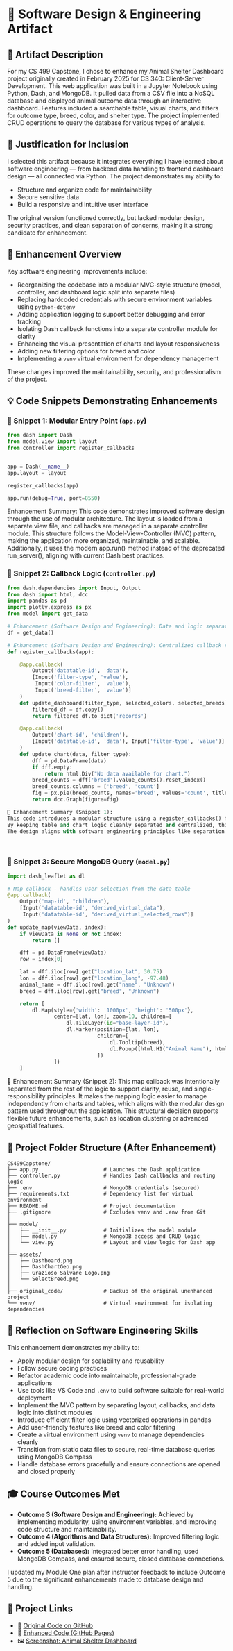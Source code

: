 # 🧩 Software Design & Engineering Artifact

## 📌 Artifact Description

For my CS 499 Capstone, I chose to enhance my Animal Shelter Dashboard project originally created in February 2025
for CS 340: Client-Server Development. This web application was built in a Jupyter Notebook using Python, Dash, and MongoDB. 
It pulled data from a CSV file into a NoSQL database and displayed animal outcome data through an interactive dashboard. 
Features included a searchable table, visual charts, and filters for outcome type, breed, color, and shelter type. 
The project implemented CRUD operations to query the database for various types of analysis.

## 📎 Justification for Inclusion

I selected this artifact because it integrates everything I have learned about software engineering — from backend data handling 
to frontend dashboard design — all connected via Python. The project demonstrates my ability to:

* Structure and organize code for maintainability
* Secure sensitive data
* Build a responsive and intuitive user interface

The original version functioned correctly, but lacked modular design, security practices, and clean separation of concerns, 
making it a strong candidate for enhancement.

## 🔧 Enhancement Overview

Key software engineering improvements include:

* Reorganizing the codebase into a modular MVC-style structure (model, controller, and dashboard logic split into separate files)
* Replacing hardcoded credentials with secure environment variables using `python-dotenv`
* Adding application logging to support better debugging and error tracking
* Isolating Dash callback functions into a separate controller module for clarity
* Enhancing the visual presentation of charts and layout responsiveness
* Adding new filtering options for breed and color
* Implementing a `venv` virtual environment for dependency management

These changes improved the maintainability, security, and professionalism of the project.

## 💡 Code Snippets Demonstrating Enhancements

### 🧩 Snippet 1: Modular Entry Point (`app.py`)

```python
from dash import Dash
from model.view import layout
from controller import register_callbacks


app = Dash(__name__)
app.layout = layout

register_callbacks(app)

app.run(debug=True, port=8550)

```
Enhancement Summary:
This code demonstrates improved software design through the use of modular architecture. The layout is loaded from a separate view file, and callbacks are managed in a separate controller module. This structure follows the Model-View-Controller (MVC) pattern, making the application more organized, maintainable, and scalable. Additionally, it uses the modern app.run() method instead of the deprecated run_server(), aligning with current Dash best practices.

### 🧩 Snippet 2: Callback Logic (`controller.py`)

```python
from dash.dependencies import Input, Output
from dash import html, dcc
import pandas as pd
import plotly.express as px
from model import get_data

# Enhancement (Software Design and Engineering): Data and logic separation using MVC
df = get_data()

# Enhancement (Software Design and Engineering): Centralized callback registration for reuse and clarity
def register_callbacks(app):

    @app.callback(
        Output('datatable-id', 'data'),
        [Input('filter-type', 'value'),
         Input('color-filter', 'value'),
         Input('breed-filter', 'value')]
    )
    def update_dashboard(filter_type, selected_colors, selected_breeds):
        filtered_df = df.copy()
        return filtered_df.to_dict('records')

    @app.callback(
        Output('chart-id', 'children'),
        [Input('datatable-id', 'data'), Input('filter-type', 'value')]
    )
    def update_chart(data, filter_type):
        dff = pd.DataFrame(data)
        if dff.empty:
            return html.Div("No data available for chart.")
        breed_counts = dff['breed'].value_counts().reset_index()
        breed_counts.columns = ['breed', 'count']
        fig = px.pie(breed_counts, names='breed', values='count', title='Breed Distribution')
        return dcc.Graph(figure=fig)

🧠 Enhancement Summary (Snippet 1):
This code introduces a modular structure using a register_callbacks() function to group all callback logic in one place.
By keeping table and chart logic cleanly separated and centralized, this approach supports maintainability and reduces duplicate logic.
The design aligns with software engineering principles like separation of concerns and modular reuse, making the application easier to scale and debug.

    
```
### 🧩 Snippet 3: Secure MongoDB Query (`model.py`)

```python
import dash_leaflet as dl

# Map callback - handles user selection from the data table
@app.callback(
    Output('map-id', "children"),
    [Input('datatable-id', "derived_virtual_data"),
     Input('datatable-id', "derived_virtual_selected_rows")]
)
def update_map(viewData, index):
    if viewData is None or not index:
        return []

    dff = pd.DataFrame(viewData)
    row = index[0]

    lat = dff.iloc[row].get("location_lat", 30.75)
    lon = dff.iloc[row].get("location_long", -97.48)
    animal_name = dff.iloc[row].get("name", "Unknown")
    breed = dff.iloc[row].get("breed", "Unknown")

    return [
        dl.Map(style={'width': '1000px', 'height': '500px'},
               center=[lat, lon], zoom=10, children=[
                   dl.TileLayer(id="base-layer-id"),
                   dl.Marker(position=[lat, lon],
                             children=[
                                 dl.Tooltip(breed),
                                 dl.Popup([html.H1("Animal Name"), html.P(animal_name)])
                             ])
               ])
    ]
```
🧠 Enhancement Summary (Snippet 2):
This map callback was intentionally separated from the rest of the logic to support clarity, reuse, and single-responsibility principles.
It makes the mapping logic easier to manage independently from charts and tables, which aligns with the modular design pattern used throughout the application.
This structural decision supports flexible future enhancements, such as location clustering or advanced geospatial features.

## 📁 Project Folder Structure (After Enhancement)

```plaintext
CS499Capstone/
├── app.py                     # Launches the Dash application
├── controller.py              # Handles Dash callbacks and routing logic
├── .env                       # MongoDB credentials (secured)
├── requirements.txt           # Dependency list for virtual environment
├── README.md                  # Project documentation
├── .gitignore                 # Excludes venv and .env from Git
│
├── model/
│   ├── __init__.py            # Initializes the model module
│   ├── model.py               # MongoDB access and CRUD logic
│   └── view.py                # Layout and view logic for Dash app
│
├── assets/
│   ├── Dashboard.png
│   ├── DashChartGeo.png
│   ├── Grazioso Salvare Logo.png
│   └── SelectBreed.png
│
├── original_code/             # Backup of the original unenhanced project
└── venv/                      # Virtual environment for isolating dependencies
```

## 🧠 Reflection on Software Engineering Skills

This enhancement demonstrates my ability to:

* Apply modular design for scalability and reusability
* Follow secure coding practices
* Refactor academic code into maintainable, professional-grade applications
* Use tools like VS Code and `.env` to build software suitable for real-world deployment
* Implement the MVC pattern by separating layout, callbacks, and data logic into distinct modules
* Introduce efficient filter logic using vectorized operations in pandas
* Add user-friendly features like breed and color filtering
* Create a virtual environment using `venv` to manage dependencies cleanly
* Transition from static data files to secure, real-time database queries using MongoDB Compass
* Handle database errors gracefully and ensure connections are opened and closed properly

## 🎓 Course Outcomes Met

* **Outcome 3 (Software Design and Engineering):** Achieved by implementing modularity, using environment variables, and improving code structure and maintainability.
* **Outcome 4 (Algorithms and Data Structures):** Improved filtering logic and added input validation.
* **Outcome 5 (Databases):** Integrated better error handling, used MongoDB Compass, and ensured secure, closed database connections.

I updated my Module One plan after instructor feedback to include Outcome 5 due to the significant enhancements made to database design and handling.

## 🔗 Project Links

* 📁 [Original Code on GitHub](https://github.com/GregoriaRamirez/CS-499-Capstone/tree/main/original_code)
* 📁 [Enhanced Code (GitHub Pages)](https://gregoriaramirez.github.io/artifact-software)
* 🖼️ [Screenshot: Animal Shelter Dashboard](/assets/Animal_Shelter_Dashboard.png)
